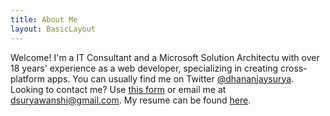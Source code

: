 ```yaml
---
title: About Me
layout: BasicLayout
---
```


Welcome! I'm a IT Consultant and a Microsoft Solution Architectu  with over 18 years' experience as a web developer, specializing in creating cross-platform apps. You can usually find me on Twitter [@dhananjaysurya](http://twitter.com/dhananjaysurya). Looking to contact me? Use [this form](/sections/contact) or email me at dsuryawanshi@gmail.com. My resume can be found [here](https://standardresume.co/dhananjay).
